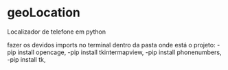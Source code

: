 # geoLocation
Localizador de telefone em python

fazer os devidos imports no terminal dentro da pasta onde está o projeto: 
-pip install opencage,
-pip install tkintermapview,
-pip install phonenumbers,
-pip install tk,
